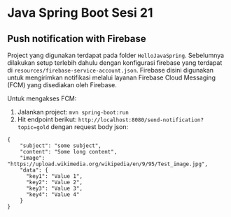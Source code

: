 # Java Spring Boot Sesi 21

## Push notification with Firebase

Project yang digunakan terdapat pada folder `HelloJavaSpring`. Sebelumnya dilakukan setup terlebih dahulu dengan konfigurasi firebase yang terdapat di `resources/firebase-service-account.json`. Firebase disini digunakan untuk mengirimkan notifikasi melalui layanan Firebase Cloud Messaging (FCM) yang disediakan oleh Firebase.

Untuk mengakses FCM:

1. Jalankan project: `mvn spring-boot:run`
2. Hit endpoint berikut: `http://localhost:8080/send-notification?topic=gold` dengan request body json:

```
{
    "subject": "some subject",
    "content": "Some long content",
    "image": "https://upload.wikimedia.org/wikipedia/en/9/95/Test_image.jpg",
    "data": {
      "key1": "Value 1",
      "key2": "Value 2",
      "key3": "Value 3",
      "key4": "Value 4"
    }
}
```